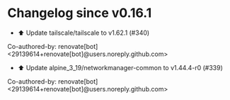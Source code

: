 # Changelog since v0.16.1
- ⬆️ Update tailscale/tailscale to v1.62.1 (#340)

Co-authored-by: renovate[bot] <29139614+renovate[bot]@users.noreply.github.com> 
- ⬆️ Update alpine_3_19/networkmanager-common to v1.44.4-r0 (#339)

Co-authored-by: renovate[bot] <29139614+renovate[bot]@users.noreply.github.com> 
